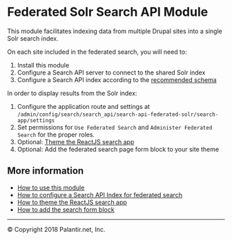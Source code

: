 # Federated Solr Search API Module

This module facilitates indexing data from multiple Drupal sites into a single Solr search index.

On each site included in the federated search, you will need to:

1. Install this module
2. Configure a Search API server to connect to the shared Solr index
3. Configure a Search API index according to the [recommended schema](docs/federated_schema.md)

In order to display results from the Solr index:

1. Configure the application route and settings at `/admin/config/search/search_api/search-api-federated-solr/search-app/settings`
2. Set permissions for `Use Federated Search` and `Administer Federated Search` for the proper roles.
3. Optional: [Theme the ReactJS search app](docs/theme.md)
4. Optional: Add the federated search page form block to your site theme

## More information

* [How to use this module](docs/usage.md)
* [How to configure a Search API Index for federated search](docs/federated_schema.md)
* [How to theme the ReactJS search app](docs/theme.md)
* [How to add the search form block](docs/block.md)

----
© Copyright 2018 Palantir.net, Inc.
